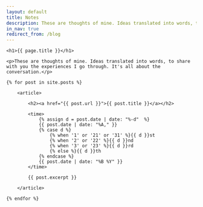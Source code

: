 ```yaml
---
layout: default
title: Notes
description: These are thoughts of mine. Ideas translated into words, to share with you the experiences I go through. It's all about the conversation.
in_nav: true
redirect_from: /blog
---
```


<div class="inwrap story clearfix">

    <h1>{{ page.title }}</h1>

    <p>These are thoughts of mine. Ideas translated into words, to share with you the experiences I go through. It's all about the conversation.</p>

    {% for post in site.posts %}

        <article>

            <h2><a href="{{ post.url }}">{{ post.title }}</a></h2>

            <time>
                {% assign d = post.date | date: "%-d"  %}
                {{ post.date | date: "%A," }}
                {% case d %}
                    {% when '1' or '21' or '31' %}{{ d }}st
                    {% when '2' or '22' %}{{ d }}nd
                    {% when '3' or '23' %}{{ d }}rd
                    {% else %}{{ d }}th
                {% endcase %}
                {{ post.date | date: "%B %Y" }}
            </time>

            {{ post.excerpt }}

        </article>

    {% endfor %}

</div>
